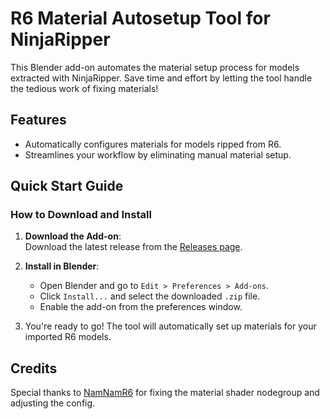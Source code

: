 # R6 Material Autosetup Tool for NinjaRipper

This Blender add-on automates the material setup process for models extracted with NinjaRipper. Save time and effort by letting the tool handle the tedious work of fixing materials!

## Features
- Automatically configures materials for models ripped from R6.
- Streamlines your workflow by eliminating manual material setup.

## Quick Start Guide

### How to Download and Install
1. **Download the Add-on**:  
   Download the latest release from the [Releases page](https://github.com/dyn-tools/dyna-nr-r6-importer/releases).

2. **Install in Blender**:  
   - Open Blender and go to `Edit > Preferences > Add-ons`.
   - Click `Install...` and select the downloaded `.zip` file.
   - Enable the add-on from the preferences window.

3. You're ready to go! The tool will automatically set up materials for your imported R6 models.

## Credits
Special thanks to [NamNamR6](https://x.com/NamNamR6) for fixing the material shader nodegroup and adjusting the config.

